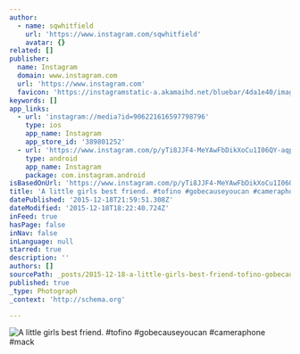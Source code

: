 ```yaml
---
author:
  - name: sqwhitfield
    url: 'https://www.instagram.com/sqwhitfield'
    avatar: {}
related: []
publisher:
  name: Instagram
  domain: www.instagram.com
  url: 'https://www.instagram.com'
  favicon: 'https://instagramstatic-a.akamaihd.net/bluebar/4da1e40/images/ico/favicon.ico'
keywords: []
app_links:
  - url: 'instagram://media?id=906221616597798796'
    type: ios
    app_name: Instagram
    app_store_id: '389801252'
  - url: 'https://www.instagram.com/p/yTi8JJF4-MeYAwFbDikXoCu1I06QY-aqpSETA0/'
    type: android
    app_name: Instagram
    package: com.instagram.android
isBasedOnUrl: 'https://www.instagram.com/p/yTi8JJF4-MeYAwFbDikXoCu1I06QY-aqpSETA0/?taken-by=sqwhitfield'
title: 'A little girls best friend. #tofino #gobecauseyoucan #cameraphone #mack'
datePublished: '2015-12-18T21:59:51.308Z'
dateModified: '2015-12-18T18:22:40.724Z'
inFeed: true
hasPage: false
inNav: false
inLanguage: null
starred: true
description: ''
authors: []
sourcePath: _posts/2015-12-18-a-little-girls-best-friend-tofino-gobecauseyoucan-camera.md
published: true
_type: Photograph
_context: 'http://schema.org'

---
```

![A little girls best friend&period; &num;tofino &num;gobecauseyoucan &num;cameraphone &num;mack](https://scontent.cdninstagram.com/hphotos-xfa1/t51.2885-15/e15/10946698_337685693108542_2009898756_n.jpg)
